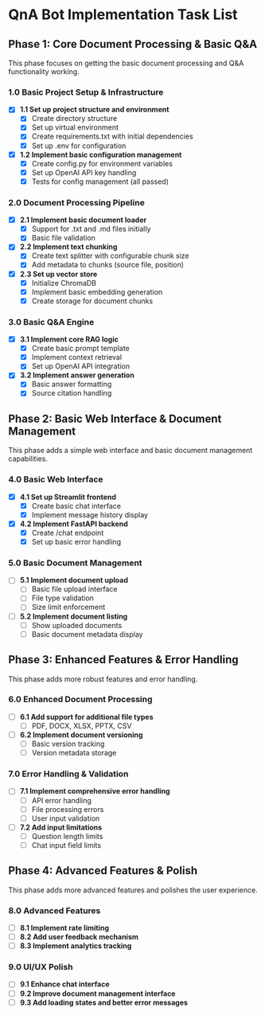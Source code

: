 # QnA Bot Implementation Task List

## Phase 1: Core Document Processing & Basic Q&A
This phase focuses on getting the basic document processing and Q&A functionality working.

### 1.0 Basic Project Setup & Infrastructure
- [x] **1.1 Set up project structure and environment**
  - [x] Create directory structure
  - [x] Set up virtual environment
  - [x] Create requirements.txt with initial dependencies
  - [x] Set up .env for configuration

- [x] **1.2 Implement basic configuration management**
  - [x] Create config.py for environment variables
  - [x] Set up OpenAI API key handling
  - [x] Tests for config management (all passed)

### 2.0 Document Processing Pipeline
- [x] **2.1 Implement basic document loader**
  - [x] Support for .txt and .md files initially
  - [x] Basic file validation

- [x] **2.2 Implement text chunking**
  - [x] Create text splitter with configurable chunk size
  - [x] Add metadata to chunks (source file, position)

- [x] **2.3 Set up vector store**
  - [x] Initialize ChromaDB
  - [x] Implement basic embedding generation
  - [x] Create storage for document chunks

### 3.0 Basic Q&A Engine
- [x] **3.1 Implement core RAG logic**
  - [x] Create basic prompt template
  - [x] Implement context retrieval
  - [x] Set up OpenAI API integration

- [x] **3.2 Implement answer generation**
  - [x] Basic answer formatting
  - [x] Source citation handling

## Phase 2: Basic Web Interface & Document Management
This phase adds a simple web interface and basic document management capabilities.

### 4.0 Basic Web Interface
- [x] **4.1 Set up Streamlit frontend**
  - [x] Create basic chat interface
  - [x] Implement message history display

- [x] **4.2 Implement FastAPI backend**
  - [x] Create /chat endpoint
  - [x] Set up basic error handling

### 5.0 Basic Document Management
- [ ] **5.1 Implement document upload**
  - [ ] Basic file upload interface
  - [ ] File type validation
  - [ ] Size limit enforcement

- [ ] **5.2 Implement document listing**
  - [ ] Show uploaded documents
  - [ ] Basic document metadata display

## Phase 3: Enhanced Features & Error Handling
This phase adds more robust features and error handling.

### 6.0 Enhanced Document Processing
- [ ] **6.1 Add support for additional file types**
  - [ ] PDF, DOCX, XLSX, PPTX, CSV

- [ ] **6.2 Implement document versioning**
  - [ ] Basic version tracking
  - [ ] Version metadata storage

### 7.0 Error Handling & Validation
- [ ] **7.1 Implement comprehensive error handling**
  - [ ] API error handling
  - [ ] File processing errors
  - [ ] User input validation

- [ ] **7.2 Add input limitations**
  - [ ] Question length limits
  - [ ] Chat input field limits

## Phase 4: Advanced Features & Polish
This phase adds more advanced features and polishes the user experience.

### 8.0 Advanced Features
- [ ] **8.1 Implement rate limiting**
- [ ] **8.2 Add user feedback mechanism**
- [ ] **8.3 Implement analytics tracking**

### 9.0 UI/UX Polish
- [ ] **9.1 Enhance chat interface**
- [ ] **9.2 Improve document management interface**
- [ ] **9.3 Add loading states and better error messages**